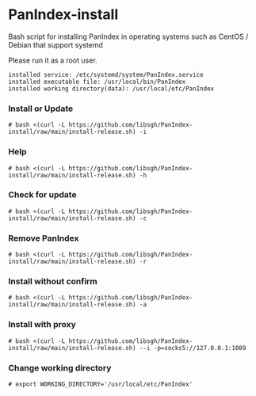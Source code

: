 # PanIndex-install

Bash script for installing PanIndex in operating systems such as CentOS / Debian that support systemd

Please run it as a root user.

```
installed service: /etc/systemd/system/PanIndex.service
installed executable file: /usr/local/bin/PanIndex
installed working directory(data): /usr/local/etc/PanIndex
```

### Install or Update
```
# bash <(curl -L https://github.com/libsgh/PanIndex-install/raw/main/install-release.sh) -i
```

### Help
```
# bash <(curl -L https://github.com/libsgh/PanIndex-install/raw/main/install-release.sh) -h
```

### Check for update
```
# bash <(curl -L https://github.com/libsgh/PanIndex-install/raw/main/install-release.sh) -c
```

### Remove PanIndex
```
# bash <(curl -L https://github.com/libsgh/PanIndex-install/raw/main/install-release.sh) -r
```

### Install without confirm
```
# bash <(curl -L https://github.com/libsgh/PanIndex-install/raw/main/install-release.sh) -a
```

### Install with proxy
```
# bash <(curl -L https://github.com/libsgh/PanIndex-install/raw/main/install-release.sh) --i -p=socks5://127.0.0.1:1089
```

### Change working directory

```
# export WORKING_DIRECTORY='/usr/local/etc/PanIndex'
```